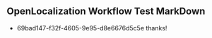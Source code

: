 ## OpenLocalization Workflow Test MarkDown
* 69bad147-f32f-4605-9e95-d8e6676d5c5e thanks!

<!--HONumber=Dec16_HO1-->


